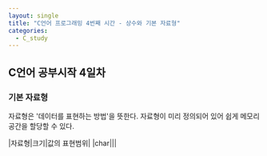 ```yaml
---
layout: single
title: "C언어 프로그래밍 4번째 시간 - 상수와 기본 자료형"
categories:
  - C_study
---
```


## C언어 공부시작 4일차

### 기본 자료형

자료형은 '데이터를 표현하는 방법'을 뜻한다. 자료형이 미리 정의되어 있어 쉽게 메모리 공간을 할당할 수 있다.

|자료형|크기|값의 표현범위|
|char|||
